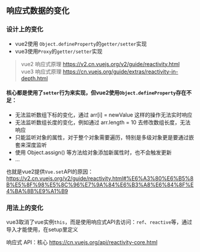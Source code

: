 ## 响应式数据的变化
### 设计上的变化
- vue2使用 `Object.defineProperty`的`getter/setter`实现
- vue3使用`Proxy`的`getter/setter`实现

> vue2 响应式原理 https://v2.cn.vuejs.org/v2/guide/reactivity.html   
> vue3 响应式原理 https://cn.vuejs.org/guide/extras/reactivity-in-depth.html  

#### 核心都是使用了`setter`行为来实现，但vue2使用`Object.defineProperty`存在不足：

- 无法监听数组下标的变化，通过 arr[i] = newValue 这样的操作无法实时响应
- 无法监听数组长度的变化，例如通过 arr.length = 10 去修改数组长度，无法响应
- 只能监听对象的属性，对于整个对象需要遍历，特别是多级对象更是要通过嵌套来深度监听
- 使用 Object.assign() 等方法给对象添加新属性时，也不会触发更新
- ...

也就是vue2提供`Vue.set`API的原因：https://v2.cn.vuejs.org/v2/guide/reactivity.html#%E6%A3%80%E6%B5%8B%E5%8F%98%E5%8C%96%E7%9A%84%E6%B3%A8%E6%84%8F%E4%BA%8B%E9%A1%B9


### 用法上的变化
vue3取消了vue实例`this`，而是使用响应式API去访问：`ref`、`reactive`等，通过导入才能使用，在setup里定义

响应式 API：核心 https://cn.vuejs.org/api/reactivity-core.html 
